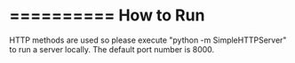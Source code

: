 ==========
How to Run
==========

HTTP methods are used so please execute "python -m SimpleHTTPServer" to run
a server locally. The default port number is 8000.
